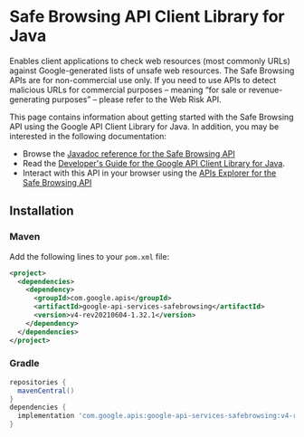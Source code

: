 # Safe Browsing API Client Library for Java

Enables client applications to check web resources (most commonly URLs) against Google-generated lists of unsafe web resources. The Safe Browsing APIs are for non-commercial use only. If you need to use APIs to detect malicious URLs for commercial purposes – meaning “for sale or revenue-generating purposes” – please refer to the Web Risk API.

This page contains information about getting started with the Safe Browsing API
using the Google API Client Library for Java. In addition, you may be interested
in the following documentation:

* Browse the [Javadoc reference for the Safe Browsing API][javadoc]
* Read the [Developer's Guide for the Google API Client Library for Java][google-api-client].
* Interact with this API in your browser using the [APIs Explorer for the Safe Browsing API][api-explorer]

## Installation

### Maven

Add the following lines to your `pom.xml` file:

```xml
<project>
  <dependencies>
    <dependency>
      <groupId>com.google.apis</groupId>
      <artifactId>google-api-services-safebrowsing</artifactId>
      <version>v4-rev20210604-1.32.1</version>
    </dependency>
  </dependencies>
</project>
```

### Gradle

```gradle
repositories {
  mavenCentral()
}
dependencies {
  implementation 'com.google.apis:google-api-services-safebrowsing:v4-rev20210604-1.32.1'
}
```

[javadoc]: https://googleapis.dev/java/google-api-services-safebrowsing/latest/index.html
[google-api-client]: https://github.com/googleapis/google-api-java-client/
[api-explorer]: https://developers.google.com/apis-explorer/#p/safebrowsing/v1/
